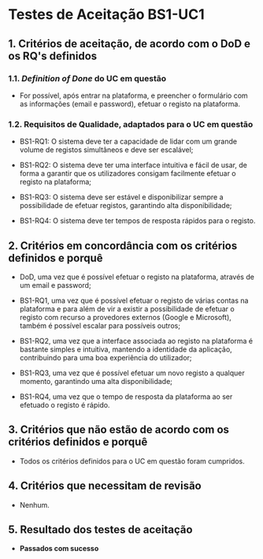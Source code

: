 # Testes de Aceitação BS1-UC1

## 1. Critérios de aceitação, de acordo com o DoD e os RQ's definidos

### 1.1. *Definition of Done* do UC em questão

- For possível, após entrar na plataforma, e preencher o formulário com as informações (email e password), efetuar o registo na plataforma.

### 1.2. Requisitos de Qualidade, adaptados para o UC em questão

- BS1-RQ1: O sistema deve ter a capacidade de lidar com um grande volume de registos simultâneos e deve ser escalável;

- BS1-RQ2: O sistema deve ter uma interface intuitiva e fácil de usar, de forma a garantir que os utilizadores consigam facilmente efetuar o registo na plataforma;

- BS1-RQ3: O sistema deve ser estável e disponibilizar sempre a possibilidade de efetuar registos, garantindo alta disponibilidade;

- BS1-RQ4: O sistema deve ter tempos de resposta rápidos para o registo.

## 2. Critérios em concordância com os critérios definidos e porquê

- DoD, uma vez que é possível efetuar o registo na plataforma, através de um email e password;

- BS1-RQ1, uma vez que é possível efetuar o registo de várias contas na plataforma e para além de vir a existir a possibilidade de efetuar o registo com recurso a provedores externos (Google e Microsoft), também é possível escalar para possíveis outros;

- BS1-RQ2, uma vez que a interface associada ao registo na plataforma é bastante simples e intuitiva, mantendo a identidade da aplicação, contribuindo para uma boa experiência do utilizador;

- BS1-RQ3, uma vez que é possível efetuar um novo registo a qualquer momento, garantindo uma alta disponibilidade;

- BS1-RQ4, uma vez que o tempo de resposta da plataforma ao ser efetuado o registo é rápido.

## 3. Critérios que não estão de acordo com os critérios definidos e porquê

- Todos os critérios definidos para o UC em questão foram cumpridos.

## 4. Critérios que necessitam de revisão

- Nenhum.

## 5. Resultado dos testes de aceitação

- **Passados com sucesso**
